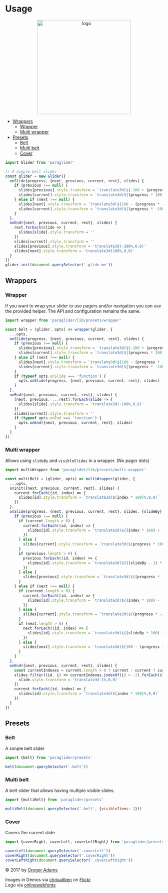 # Usage

<p align="center"><img width="300" src="https://cdn.rawgit.com/pixelass/paraglider/master/paraglider.svg" alt="logo"/></p>

<!-- toc -->

- [Wrappers](#wrappers)
  * [Wrapper](#wrapper)
  * [Multi wrapper](#multi-wrapper)
- [Presets](#presets)
  * [Belt](#belt)
  * [Multi belt](#multi-belt)
  * [Cover](#cover)

<!-- tocstop -->

```js
import Glider from 'paraglider'

// A simple belt slider
const glider = new Glider({
  onSlide(progress, {next, previous, current, rest}, slides) {
    if (previous !== null) {
      slides[previous].style.transform = `translate3d(${-100 + (progress * 100)}%,0,0)`
      slides[current].style.transform = `translate3d(${(progress * 100)}%,0,0)`
    } else if (next !== null) {
      slides[next].style.transform = `translate3d(${100 - (progress * 100)}%,0,0)`
      slides[current].style.transform = `translate3d(${(progress * -100)}%,0,0)`
    }
  },
  onEnd({next, previous, current, rest}, slides) {
    rest.forEach(slide => {
      slides[slide].style.transform = ''
    })
    slides[current].style.transform = ''
    slides[previous].style.transform = 'translate3d(-100%,0,0)'
    slides[next].style.transform = 'translate3d(100%,0,0)'
  }
})
glider.init(document.querySelector('.glide-me'))
```

## Wrappers

### Wrapper

If you want to wrap your slider to use pagers and/or navigation you can use the provided helper.
The API and configuration remains the same.

```js
import wrapper from 'paraglider/lib/presets/wrapper'

const belt = (glider, opts) => wrapper(glider, {
  ...opts,
  onSlide(progress, {next, previous, current, rest}, slides) {
    if (previous !== null) {
      slides[previous].style.transform = `translate3d(${-100 + (progress * 100)}%,0,0)`
      slides[current].style.transform = `translate3d(${(progress * 100)}%,0,0)`
    } else if (next !== null) {
      slides[next].style.transform = `translate3d(${100 - (progress * 100)}%,0,0)`
      slides[current].style.transform = `translate3d(${(progress * -100)}%,0,0)`
    }
    if (typeof opts.onSlide === 'function') {
      opts.onSlide(progress, {next, previous, current, rest}, slides)
    }
  },
  onEnd({next, previous, current, rest}, slides) {
    [next, previous, ...rest].forEach(slide => {
      slides[slide].style.transform = 'translate3d(-100%,0,0)'
    })
    slides[current].style.transform = ''
    if (typeof opts.onEnd === 'function') {
      opts.onEnd({next, previous, current, rest}, slides)
    }
  }
})
```

### Multi wrapper

Allows using `slideBy` and `visibleSlides` in a wrapper. (No pager dots)

```js
import multiWrapper from 'paraglider/lib/presets/multi-wrapper'

const multiBelt = (glider, opts) => multiWrapper(glider, {
  ...opts,
  onInit({next, previous, current, rest}, slides) {
    current.forEach((id, index) => {
      slides[id].style.transform = `translate3d(${index * 100}%,0,0)`
    })
  },
  onSlide(progress, {next, previous, current, rest}, slides, {slideBy}) {
    if (previous !== null) {
      if (current.length > 0) {
        current.forEach((id, index) => {
          slides[id].style.transform = `translate3d(${(index * 100) + (progress * 100)}%,0,0)`
        })
      } else {
        slides[current].style.transform = `translate3d(${progress * 100}%,0,0)`
      }
      if (previous.length > 0) {
        previous.forEach((id, index) => {
          slides[id].style.transform = `translate3d(${((slideBy - 1) * -100) + (index * 100) + (progress * 100) - 100}%,0,0)`
        })
      } else {
        slides[previous].style.transform = `translate3d(${(progress * 100) - 100}%,0,0)`
      }
    } else if (next !== null) {
      if (current.length > 0) {
        current.forEach((id, index) => {
          slides[id].style.transform = `translate3d(${(index * 100) - (progress * 100)}%,0,0)`
        })
      } else {
        slides[current].style.transform = `translate3d(${(progress * -100)}%,0,0)`
      }
      if (next.length > 0) {
        next.forEach((id, index) => {
          slides[id].style.transform = `translate3d(${(slideBy * 100) + (index * 100) - (progress * 100)}%,0,0)`
        })
      } else {
        slides[next].style.transform = `translate3d(${100 - (progress * 100)}%,0,0)`
      }
    }
  },
  onEnd({next, previous, current, rest}, slides) {
    const currentIndexes = current.length > 0 ? current : current ? current : []
    slides.filter((id, i) => currentIndexes.indexOf(i) > -1).forEach(slide => {
      slide.style.transform = 'translate3d-1%,0,0)'
    })
    current.forEach((id, index) => {
      slides[id].style.transform = `translate3d(${index * 100}%,0,0)`
    })
  }
})
```

## Presets

### Belt

A simple belt slider

```js
import {belt} from 'paraglider/presets'

belt(document.querySelector('.belt'))
```

### Multi belt

A belt slider that allows having multiple visible slides.

```js
import {multiBelt} from 'paraglider/presets'

multiBelt(document.querySelector('.belt', {visibleItems: 2}))
```

### Cover

Covers the current slide.

```js
import {coverRight, coverLeft, coverLeftRight} from 'paraglider/presets'

coverLeft(document.querySelector('.coverLeft'))
coverRight(document.querySelector('.coverRight'))
coverLeftRight(document.querySelector('.coverLeftRight'))
```

© 2017 by [Gregor Adams](greg@pixelass.com)

Images in Demos via [chrisaitken](https://www.flickr.com/photos/chrisaitken/) on [Flickr](https://www.flickr.com)  
Logo via [onlinewebfonts](http://www.onlinewebfonts.com)
